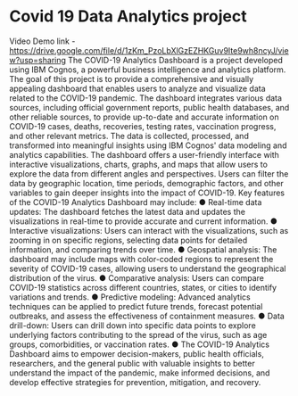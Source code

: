 # Covid 19 Data Analytics project

Video Demo link - https://drive.google.com/file/d/1zKm_PzoLbXlGzEZHKGuv9Ite9wh8ncyJ/view?usp=sharing
The COVID-19 Analytics Dashboard is a project developed using IBM Cognos, a powerful
business intelligence and analytics platform. The goal of this project is to provide a
comprehensive and visually appealing dashboard that enables users to analyze and
visualize data related to the COVID-19 pandemic.
The dashboard integrates various data sources, including official government reports,
public health databases, and other reliable sources, to provide up-to-date and accurate
information on COVID-19 cases, deaths, recoveries, testing rates, vaccination progress,
and other relevant metrics. The data is collected, processed, and transformed into
meaningful insights using IBM Cognos' data modeling and analytics capabilities.
The dashboard offers a user-friendly interface with interactive visualizations, charts,
graphs, and maps that allow users to explore the data from different angles and
perspectives. Users can filter the data by geographic location, time periods, demographic
factors, and other variables to gain deeper insights into the impact of COVID-19.
Key features of the COVID-19 Analytics Dashboard may include:
● Real-time data updates: The dashboard fetches the latest data and updates the
visualizations in real-time to provide accurate and current information.
● Interactive visualizations: Users can interact with the visualizations, such as
zooming in on specific regions, selecting data points for detailed information, and
comparing trends over time.
● Geospatial analysis: The dashboard may include maps with color-coded regions to
represent the severity of COVID-19 cases, allowing users to understand the
geographical distribution of the virus.
● Comparative analysis: Users can compare COVID-19 statistics across different
countries, states, or cities to identify variations and trends.
● Predictive modeling: Advanced analytics techniques can be applied to predict
future trends, forecast potential outbreaks, and assess the effectiveness of
containment measures.
● Data drill-down: Users can drill down into specific data points to explore
underlying factors contributing to the spread of the virus, such as age groups,
comorbidities, or vaccination rates.
● The COVID-19 Analytics Dashboard aims to empower decision-makers, public
health officials, researchers, and the general public with valuable insights to better
understand the impact of the pandemic, make informed decisions, and develop
effective strategies for prevention, mitigation, and recovery.
 
